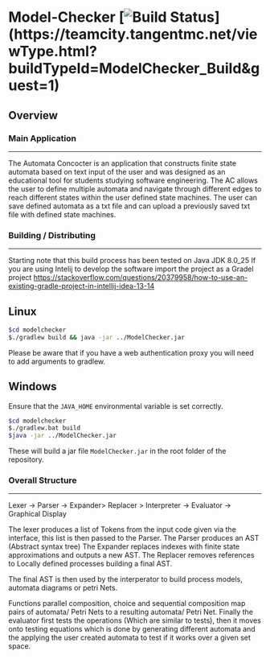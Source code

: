 # Model-Checker [![Build Status](https://teamcity.tangentmc.net/app/rest/builds/buildType(id:ModelChecker_Build)/statusIcon)](https://teamcity.tangentmc.net/viewType.html?buildTypeId=ModelChecker_Build&guest=1)

## Overview

### Main Application

----------------------- 

The Automata Concocter is an application that constructs finite state automata
based on text input of the user and was designed as an educational tool for
students studying software engineering. The AC allows the user to define
multiple automata and navigate through different edges to reach different states
within the user defined state machines. The user can save defined automata as a
txt file and can upload a previously saved txt file with defined state machines.

### Building / Distributing

-----------------------
Starting note that this build process has been tested on Java JDK 8.0_25
If you are using Intelij to develop the software import the project as a Gradel project
https://stackoverflow.com/questions/20379958/how-to-use-an-existing-gradle-project-in-intellij-idea-13-14

## Linux

```bash 
$cd modelchecker
$./gradlew build && java -jar ../ModelChecker.jar
```

Please be aware that if you have a web authentication proxy you will need to add arguments to gradlew.

## Windows

Ensure that the `JAVA_HOME` environmental variable is set correctly.

```bash
$cd modelchecker
$./gradlew.bat build
$java -jar ../ModelChecker.jar
```

These will build a jar file `ModelChecker.jar` in the root folder of the
repository.

### Overall Structure

-----------------------

Lexer -> Parser -> Expander> Replacer > Interpreter -> Evaluator -> Graphical Display

The lexer produces a list of Tokens from the input code given via the interface,
this list is then passed to the Parser.  The Parser produces an AST (Abstract
syntax tree)  The Expander replaces indexes with finite state approximations and outputs a new AST. 
The Replacer removes references to Locally defined processes building a final AST.

The final AST is then used by the interperator to build process models, automata diagrams or  petri Nets.

Functions parallel composition, choice and sequential composition map pairs of automata/ Petri Nets to a resulting automata/ Petri Net.
Finally the evaluator first tests the operations (Which are similar to tests),
then it moves onto testing equations which is done by generating different
automata and the applying the user created automata to test if it works over a
given set space.
